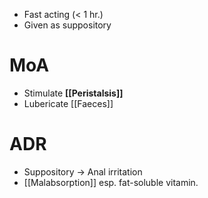 - Fast acting (< 1 hr.)
- Given as suppository

# MoA
- Stimulate **[[Peristalsis]]**
- Lubericate [[Faeces]]

# ADR
- Suppository -> Anal irritation
- [[Malabsorption]] esp. fat-soluble vitamin.